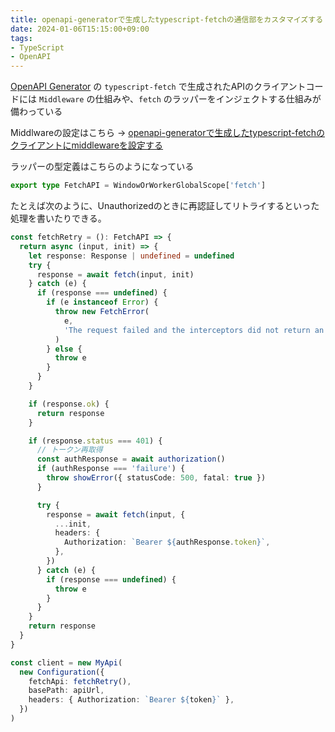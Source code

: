 ```yaml
---
title: openapi-generatorで生成したtypescript-fetchの通信部をカスタマイズする
date: 2024-01-06T15:15:00+09:00
tags:
- TypeScript
- OpenAPI
---
```


[OpenAPI Generator](note/OpenAPI%20Generator.md) の `typescript-fetch` で生成されたAPIのクライアントコードには `Middleware` の仕組みや、`fetch` のラッパーをインジェクトする仕組みが備わっている

Middlwareの設定はこちら -> [openapi-generatorで生成したtypescript-fetchのクライアントにmiddlewareを設定する](note/openapi-generatorで生成したtypescript-fetchのクライアントにmiddlewareを設定する.md)

ラッパーの型定義はこちらのようになっている

````typescript
export type FetchAPI = WindowOrWorkerGlobalScope['fetch']
````

たとえば次のように、Unauthorizedのときに再認証してリトライするといった処理を書いたりできる。

````typescript
const fetchRetry = (): FetchAPI => {
  return async (input, init) => {
    let response: Response | undefined = undefined
    try {
      response = await fetch(input, init)
    } catch (e) {
      if (response === undefined) {
        if (e instanceof Error) {
          throw new FetchError(
            e,
            'The request failed and the interceptors did not return an alternative response'
          )
        } else {
          throw e
        }
      }
    }

    if (response.ok) {
      return response
    }

    if (response.status === 401) {
      // トークン再取得
      const authResponse = await authorization()
      if (authResponse === 'failure') {
        throw showError({ statusCode: 500, fatal: true })
      }

      try {
        response = await fetch(input, {
          ...init,
          headers: {
            Authorization: `Bearer ${authResponse.token}`,
          },
        })
      } catch (e) {
        if (response === undefined) {
          throw e
        }
      }
    }
    return response
  }
}

const client = new MyApi(
  new Configuration({
    fetchApi: fetchRetry(),
    basePath: apiUrl,
    headers: { Authorization: `Bearer ${token}` },
  })
)
````
